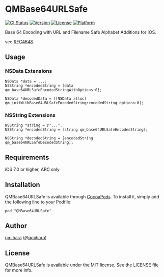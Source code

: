 # QMBase64URLSafe

[![CI Status](http://img.shields.io/travis/qmihara/QMBase64URLSafe.svg?style=flat)](https://travis-ci.org/qmihara/QMBase64URLSafe)
[![Version](https://img.shields.io/cocoapods/v/QMBase64URLSafe.svg?style=flat)](http://cocoadocs.org/docsets/QMBase64URLSafe)
[![License](https://img.shields.io/cocoapods/l/QMBase64URLSafe.svg?style=flat)](http://cocoadocs.org/docsets/QMBase64URLSafe)
[![Platform](https://img.shields.io/cocoapods/p/QMBase64URLSafe.svg?style=flat)](http://cocoadocs.org/docsets/QMBase64URLSafe)

Base 64 Encoding with URL and Filename Safe Alphabet Additions for iOS.

see [RFC4648](http://tools.ietf.org/html/rfc4648#section-5).

## Usage

### NSData Extensions

    NSData *data = ...;
    NSString *encodedString = [data qm_base64URLSafeEncodedStringWithOptions:0];
    
    NSData *decodedData = [[NSData alloc] qm_initWithBase64URLSafeEncodedString:encodedString options:0];

### NSString Extensions

    NSString *string = @"...";
    NSString *encodedString = [string qm_base64URLSafeEncodedString];
    
    NSString *decodedString = [encodedString qm_base64URLSafeDecodedString];

## Requirements

iOS 7.0 or higher, ARC only

## Installation

QMBase64URLSafe is available through [CocoaPods](http://cocoapods.org). To install
it, simply add the following line to your Podfile:

    pod "QMBase64URLSafe"

## Author

[qmihara](https://github.com/qmihara) ([@qmihara](https://twitter.com/qmihara))

## License

QMBase64URLSafe is available under the MIT license. See the [LICENSE](https://github.com/qmihara/QMBase64URLSafe/master/LICENSE) file for more info.
